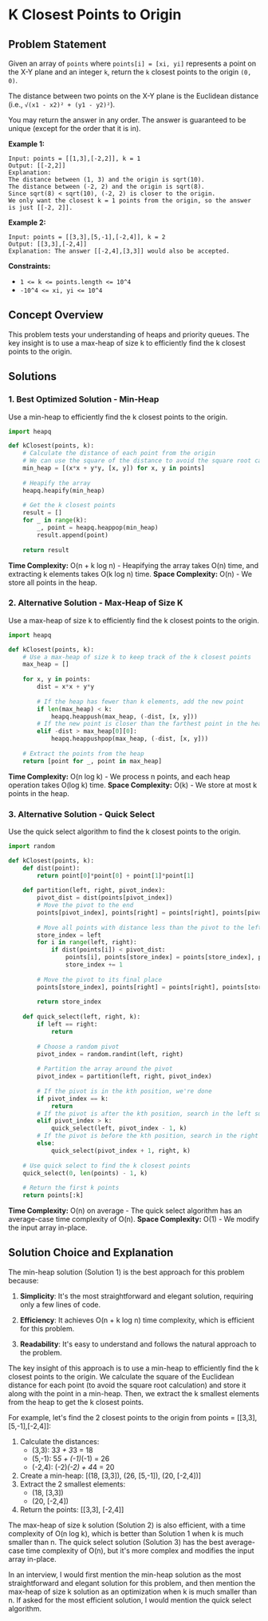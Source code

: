 # K Closest Points to Origin

## Problem Statement

Given an array of `points` where `points[i] = [xi, yi]` represents a point on the X-Y plane and an integer `k`, return the `k` closest points to the origin `(0, 0)`.

The distance between two points on the X-Y plane is the Euclidean distance (i.e., `√(x1 - x2)² + (y1 - y2)²`).

You may return the answer in any order. The answer is guaranteed to be unique (except for the order that it is in).

**Example 1:**
```
Input: points = [[1,3],[-2,2]], k = 1
Output: [[-2,2]]
Explanation:
The distance between (1, 3) and the origin is sqrt(10).
The distance between (-2, 2) and the origin is sqrt(8).
Since sqrt(8) < sqrt(10), (-2, 2) is closer to the origin.
We only want the closest k = 1 points from the origin, so the answer is just [[-2, 2]].
```

**Example 2:**
```
Input: points = [[3,3],[5,-1],[-2,4]], k = 2
Output: [[3,3],[-2,4]]
Explanation: The answer [[-2,4],[3,3]] would also be accepted.
```

**Constraints:**
- `1 <= k <= points.length <= 10^4`
- `-10^4 <= xi, yi <= 10^4`

## Concept Overview

This problem tests your understanding of heaps and priority queues. The key insight is to use a max-heap of size k to efficiently find the k closest points to the origin.

## Solutions

### 1. Best Optimized Solution - Min-Heap

Use a min-heap to efficiently find the k closest points to the origin.

```python
import heapq

def kClosest(points, k):
    # Calculate the distance of each point from the origin
    # We can use the square of the distance to avoid the square root calculation
    min_heap = [(x*x + y*y, [x, y]) for x, y in points]
    
    # Heapify the array
    heapq.heapify(min_heap)
    
    # Get the k closest points
    result = []
    for _ in range(k):
        _, point = heapq.heappop(min_heap)
        result.append(point)
    
    return result
```

**Time Complexity:** O(n + k log n) - Heapifying the array takes O(n) time, and extracting k elements takes O(k log n) time.
**Space Complexity:** O(n) - We store all points in the heap.

### 2. Alternative Solution - Max-Heap of Size K

Use a max-heap of size k to efficiently find the k closest points to the origin.

```python
import heapq

def kClosest(points, k):
    # Use a max-heap of size k to keep track of the k closest points
    max_heap = []
    
    for x, y in points:
        dist = x*x + y*y
        
        # If the heap has fewer than k elements, add the new point
        if len(max_heap) < k:
            heapq.heappush(max_heap, (-dist, [x, y]))
        # If the new point is closer than the farthest point in the heap, replace it
        elif -dist > max_heap[0][0]:
            heapq.heappushpop(max_heap, (-dist, [x, y]))
    
    # Extract the points from the heap
    return [point for _, point in max_heap]
```

**Time Complexity:** O(n log k) - We process n points, and each heap operation takes O(log k) time.
**Space Complexity:** O(k) - We store at most k points in the heap.

### 3. Alternative Solution - Quick Select

Use the quick select algorithm to find the k closest points to the origin.

```python
import random

def kClosest(points, k):
    def dist(point):
        return point[0]*point[0] + point[1]*point[1]
    
    def partition(left, right, pivot_index):
        pivot_dist = dist(points[pivot_index])
        # Move the pivot to the end
        points[pivot_index], points[right] = points[right], points[pivot_index]
        
        # Move all points with distance less than the pivot to the left
        store_index = left
        for i in range(left, right):
            if dist(points[i]) < pivot_dist:
                points[i], points[store_index] = points[store_index], points[i]
                store_index += 1
        
        # Move the pivot to its final place
        points[store_index], points[right] = points[right], points[store_index]
        
        return store_index
    
    def quick_select(left, right, k):
        if left == right:
            return
        
        # Choose a random pivot
        pivot_index = random.randint(left, right)
        
        # Partition the array around the pivot
        pivot_index = partition(left, right, pivot_index)
        
        # If the pivot is in the kth position, we're done
        if pivot_index == k:
            return
        # If the pivot is after the kth position, search in the left subarray
        elif pivot_index > k:
            quick_select(left, pivot_index - 1, k)
        # If the pivot is before the kth position, search in the right subarray
        else:
            quick_select(pivot_index + 1, right, k)
    
    # Use quick select to find the k closest points
    quick_select(0, len(points) - 1, k)
    
    # Return the first k points
    return points[:k]
```

**Time Complexity:** O(n) on average - The quick select algorithm has an average-case time complexity of O(n).
**Space Complexity:** O(1) - We modify the input array in-place.

## Solution Choice and Explanation

The min-heap solution (Solution 1) is the best approach for this problem because:

1. **Simplicity**: It's the most straightforward and elegant solution, requiring only a few lines of code.

2. **Efficiency**: It achieves O(n + k log n) time complexity, which is efficient for this problem.

3. **Readability**: It's easy to understand and follows the natural approach to the problem.

The key insight of this approach is to use a min-heap to efficiently find the k closest points to the origin. We calculate the square of the Euclidean distance for each point (to avoid the square root calculation) and store it along with the point in a min-heap. Then, we extract the k smallest elements from the heap to get the k closest points.

For example, let's find the 2 closest points to the origin from points = [[3,3],[5,-1],[-2,4]]:
1. Calculate the distances:
   - (3,3): 3*3 + 3*3 = 18
   - (5,-1): 5*5 + (-1)*(-1) = 26
   - (-2,4): (-2)*(-2) + 4*4 = 20
2. Create a min-heap: [(18, [3,3]), (26, [5,-1]), (20, [-2,4])]
3. Extract the 2 smallest elements:
   - (18, [3,3])
   - (20, [-2,4])
4. Return the points: [[3,3], [-2,4]]

The max-heap of size k solution (Solution 2) is also efficient, with a time complexity of O(n log k), which is better than Solution 1 when k is much smaller than n. The quick select solution (Solution 3) has the best average-case time complexity of O(n), but it's more complex and modifies the input array in-place.

In an interview, I would first mention the min-heap solution as the most straightforward and elegant solution for this problem, and then mention the max-heap of size k solution as an optimization when k is much smaller than n. If asked for the most efficient solution, I would mention the quick select algorithm.
